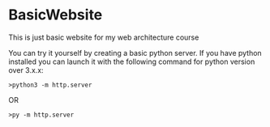 # BasicWebsite

This is just basic website for my web architecture course

You can try it yourself by creating a basic python server. If you have python installed you can launch it with the following command for python version over 3.x.x:

    >python3 -m http.server
OR

    >py -m http.server